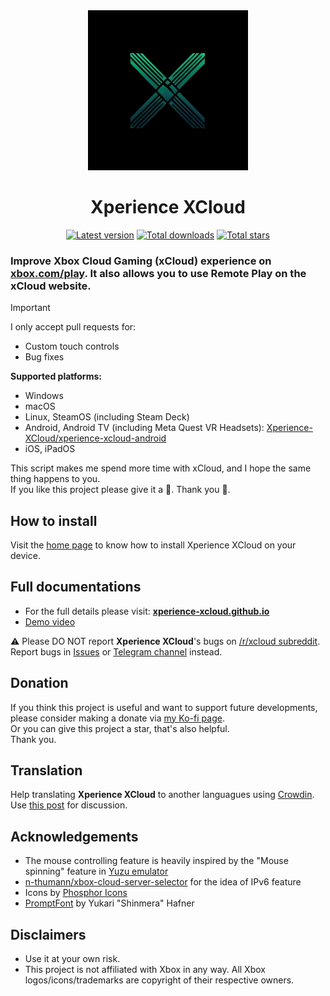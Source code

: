 <div align="center">
    <img src="https://github.com/Xperience-XCloud/xperience-xcloud/blob/d0bc63993f5499351ee3291a628cf625c8442bec/resources/logos/xperience-xcloud.png" width="256"/>  
    <h1>Xperience XCloud</h1>
    <!-- Latest Version Badge -->
    <a href="https://github.com/Xperience-XCloud/xperience-xcloud/releases"><img src="https://img.shields.io/github/v/release/Xperience-XCloud/xperience-xcloud?label=latest" alt="Latest version" /></a>
    <!-- Total Downloads Badge -->
    <a href="https://github.com/Xperience-XCloud/xperience-xcloud/releases"><img src="https://img.shields.io/github/downloads/Xperience-XCloud/xperience-xcloud/total?color=%23e15f2c" alt="Total downloads" /></a>
    <!-- Total Stars Badge -->
    <a href="https://github.com/Xperience-XCloud/xperience-xcloud/stargazers"><img src="https://img.shields.io/github/stars/Xperience-XCloud/xperience-xcloud?color=%23cca400" alt="Total stars" /></a>
</div>

### Improve Xbox Cloud Gaming (xCloud) experience on [xbox.com/play](https://www.xbox.com/play). It also allows you to use Remote Play on the xCloud website.  

> [!IMPORTANT]  
> I only accept pull requests for:
> - Custom touch controls
> - Bug fixes

**Supported platforms:**  
- Windows
- macOS
- Linux, SteamOS (including Steam Deck)
- Android, Android TV (including Meta Quest VR Headsets): [Xperience-XCloud/xperience-xcloud-android](https://github.com/experience-xcloud/xperience-xcloud-android)
- iOS, iPadOS

This script makes me spend more time with xCloud, and I hope the same thing happens to you.  
If you like this project please give it a 🌟. Thank you 🙏.

## How to install
Visit the [home page](https://xperience-xcloud.github.io) to know how to install Xperience XCloud on your device.

## Full documentations
- For the full details please visit: [**xperience-xcloud.github.io**](https://xperience-xcloud.netlify.app)  
- [Demo video](https://youtube.com/@xperiencexcloud)

⚠️ Please DO NOT report **Xperience XCloud**'s bugs on [/r/xcloud subreddit](https://reddit.com/r/XperienceXCloud/). Report bugs in [Issues](https://github.com/xperiencexcloud/xperience-xcloud/issues) or [Telegram channel](https://t.me/xperiencexcloud) instead.

## Donation
If you think this project is useful and want to support future developments, please consider making a donate via [my Ko-fi page](https://ko-fi.com/XperienceXCloud).  
Or you can give this project a star, that's also helpful.  
Thank you.  

## Translation  
Help translating **Xperience XCloud** to another languagues using [Crowdin](https://crowdin.com/project/xperience-xcloud).  
Use [this post](https://github.com/xperiencexcloud/xperience-xcloud/discussions/131) for discussion. 

## Acknowledgements  
- The mouse controlling feature is heavily inspired by the "Mouse spinning" feature in [Yuzu emulator](https://github.com/yuzu-emu/yuzu-mainline)
- [n-thumann/xbox-cloud-server-selector](https://github.com/n-thumann/xbox-cloud-server-selector) for the idea of IPv6 feature
- Icons by [Phosphor Icons](https://phosphoricons.com)
- [PromptFont](https://shinmera.com/promptfont) by Yukari "Shinmera" Hafner

## Disclaimers  
- Use it at your own risk.
- This project is not affiliated with Xbox in any way. All Xbox logos/icons/trademarks are copyright of their respective owners.
